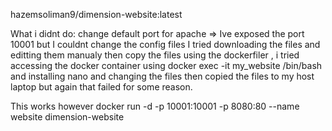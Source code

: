 hazemsoliman9/dimension-website:latest


What i didnt do: change default port for apache => Ive exposed the port 10001 but I couldnt change the config files I tried downloading the files and editting them manualy then copy the files using the dockerfiler , i tried accessing the docker container using docker exec -it my_website /bin/bash and installing nano and changing the files then copied the files to my host laptop but again that failed for some reason. 

This works however
docker run -d -p 10001:10001 -p 8080:80 --name website dimension-website
